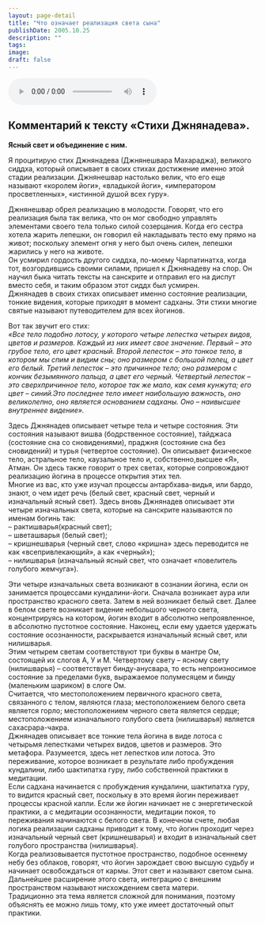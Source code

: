 ```yaml
---
layout: page-detail
title: "Что означает реализация света сына"
publishDate: 2005.10.25
description: ""
tags:
image:
draft: false
---
```


<audio title="2005.10.25 - Что означает реализация света сына.mp3" src="https://filer-api.advayta.org/v1.0/public/files/72820" controls=""></audio>

  
## 
## **Комментарий к тексту «Стихи Джнянадева».**  
**Ясный свет и объединение с ним.**
  
  
 Я процитирую стих Джнянадева (Джнянешвара Махараджа), великого сиддха, который описывает в своих стихах достижение именно этой стадии реализации. Джнянешвар настолько велик, что его еще называют «королем йоги», «владыкой йоги», «императором просветленных», «истинной душой всех гуру».   
  
 Джнянешвар обрел реализацию в молодости. Говорят, что его реализация была так велика, что он мог свободно управлять элементами своего тела только силой созерцания. Когда его сестра хотела жарить лепешки, он говорил ей накладывать тесто ему прямо на живот; поскольку элемент огня у него был очень силен, лепешки жарились у него на животе.   
 Он усмирил гордость другого сиддха, по-моему Чарпатинатха, когда тот, возгордившись своими силами, пришел к Джнянадеву на спор. Он научил быка читать тексты на санскрите и отправил его на диспут вместо себя, и таким образом этот сиддх был усмирен.   
 Джнянадев в своих стихах описывает именно состояние реализации, тонкие видения, которые приходят в момент садханы. Эти стихи многие святые называют путеводителем для всех йогинов.   
  
 Вот так звучит его стих:   
_«Все тело подобно лотосу, у которого четыре лепестка четырех видов, цветов и размеров. Каждый из них имеет свое значение. Первый – это грубое тело, его цвет красный. Второй лепесток – это тонкое тело, в котором мы спим и видим сны; оно размером с большой палец, а цвет его белый. Третий лепесток – это причинное тело; оно размером с кончик безымянного пальца, а цвет его черный. Четвертый лепесток – это сверхпричинное тело, которое так же мало, как семя кунжута; его цвет – синий.Это последнее тело имеет наибольшую важность, оно великолепно, оно является основанием садханы. Оно – наивысшее внутреннее видение»._   
  
 Здесь Джнянадев описывает четыре тела и четыре состояния. Эти состояния называют вишва (бодрственное состояние), тайджаса (состояние сна со сновидениями), праджня (состояние сна без сновидений) и турья (четвертое состояние). Он описывает физическое тело, астральное тело, каузальное тело и, собственно,высшее «Я», Атман. Он здесь также говорит о трех светах, которые сопровождают реализацию йогина в процессе открытия этих тел.   
 Многие из вас, кто уже изучал процессы антарбхава-видья, или бардо, знают, о чем идет речь (белый свет, красный свет, черный и изначальный ясный свет). Здесь вновь Джнянадев описывает эти четыре изначальных света, которые на санскрите называются по именам богинь так:   
 – рактишварья(красный свет);   
 – шветашварья (белый свет);   
 – кришнешварья (черный свет, слово «кришна» здесь переводится не как «всепривлекающий», а как «черный»);   
 – нилишварья (изначальный ясный свет, что означает «повелитель голубого жемчуга»).   
  
 Эти четыре изначальных света возникают в сознании йогина, если он занимается процессами кундалини-йоги. Сначала возникает аура или пространство красного света. Затем в ней возникает белый свет. Далее в белом свете возникает видение небольшого черного света, концентрируясь на котором, йогин входит в абсолютно непроявленное, в абсолютно пустотное состояние. Наконец, если ему удается удержать состояние осознанности, раскрывается изначальный ясный свет, или нилишварья.   
 Этим четырем светам соответствуют три буквы в мантре Ом, состоящей их слогов А, У и М. Четвертому свету – ясному свету (нилишварья) – соответствует бинду-анусвара, то есть непроизносимое состояние за пределами букв, выражаемое полумесяцем и бинду (маленьким шариком) в слоге Ом.   
 Считается, что местоположением первичного красного света, связанного с телом, являются глаза; местоположением белого света является горло; местоположением черного света является сердце; местоположением изначального голубого света (нилишварья) является сахасрара-чакра.   
 Джнянадев описывает все тонкие тела йогина в виде лотоса с четырьмя лепестками четырех видов, цветов и размеров. Это метафора. Разумеется, здесь нет лепестков или лотоса. Это переживание, которое возникает в результате либо пробуждения кундалини, либо шактипатха гуру, либо собственной практики в медитации.   
 Если садхана начинается с пробуждения кундалини, шактипатха гуру, то видится красный свет, поскольку в это время йогин переживает процессы красной капли. Если же йогин начинает не с энергетической практики, а с медитации осознанности, медитации покоя, то переживания начинаются с белого света. В конечном счете, любая логика реализации садханы приводит к тому, что йогин проходит через изначальный черный свет (кришнешварья) и входит в изначальный свет голубого пространства (нилишварья).   
 Когда реализовывается пустотное пространство, подобное осеннему небу без облаков, говорят, что йогин зарождает свою высшую судьбу и начинает освобождаться от кармы. Этот свет и называют светом сына. Дальнейшее расширение этого света, интеграцию с внешним пространством называют нисхождением света матери.   
 Традиционно эта тема является сложной для понимания, поэтому объяснять ее можно лишь тому, кто уже имеет достаточный опыт практики.   
  
  
